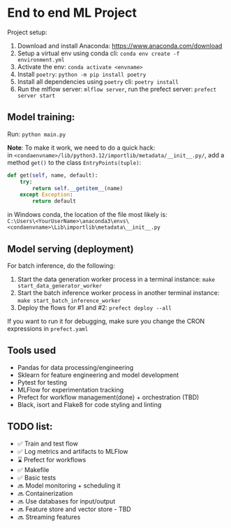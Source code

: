 # End to end ML Project

Project setup:

1. Download and install Anaconda: https://www.anaconda.com/download
2. Setup a virtual env using conda cli: `conda env create -f environment.yml`
3. Activate the env: `conda activate <envname>`
4. Install `poetry`: `python -m pip install poetry`
5. Install all dependencies using `poetry` cli: `poetry install`
6. Run the mlflow server: `mlflow server`, run the prefect server: `prefect server start`

## Model training:

Run: `python main.py`

**Note**: To make it work, we need to do a quick hack:<br>
in `<condaenvname>/lib/python3.12/importlib/metadata/__init__.py/`,
add a method `get()` to the class `EntryPoints(tuple)`:

```python
def get(self, name, default):
    try:
        return self.__getitem__(name)
    except Exception:
        return default
```

in Windows conda, the location of the file most likely is:
<br>
`C:\Users\<YourUserName>\anaconda3\envs\<condaenvname>\Lib\importlib\metadata\__init__.py`

## Model serving (deployment)

For batch inference, do the following:

1. Start the data generation worker process in a terminal instance: `make start_data_generator_worker`
2. Start the batch inference worker process in another terminal instance: `make start_batch_inference_worker`
3. Deploy the flows for #1 and #2: `prefect deploy --all`

If you want to run it for debugging, make sure you change the CRON expressions in `prefect.yaml`

## Tools used

- Pandas for data processing/engineering
- Sklearn for feature engineering and model development
- Pytest for testing
- MLFlow for experimentation tracking
- Prefect for workflow management(done) + orchestration (TBD)
- Black, isort and Flake8 for code styling and linting

## TODO list:

- :white_check_mark: Train and test flow
- :white_check_mark: Log metrics and artifacts to MLFlow
- :hourglass: Prefect for workflows
- :white_check_mark: Makefile
- :white_check_mark: Basic tests
- :soon: Model monitoring + scheduling it
- :soon: Containerization
- :soon: Use databases for input/output
- :soon: Feature store and vector store - TBD
- :soon: Streaming features
